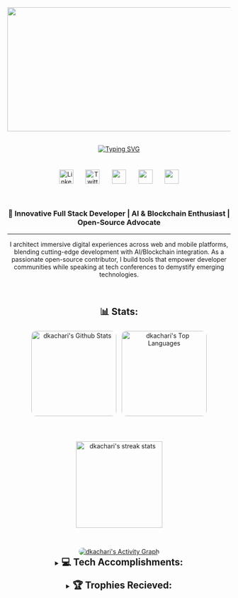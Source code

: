 <div align="center">
 

 <img src="https://github.com/dkachari/dkachari/blob/main/gif/111.gif" width="900" height="280" > 
 </br>
 </br>

<a href="https://git.io/typing-svg"><img src="https://readme-typing-svg.demolab.com?font=Fira+Code&weight=500&size=33&duration=2000&pause=1000&color=F6FF00&center=true&vCenter=true&width=700&height=60&lines=Hi+there!+Debojit+this+side.;Full+Stack+Web+Developer.;Better+Not+To+Steal+My+Code!!" alt="Typing SVG" /></a>



<p align="center">
 
 <img src="https://cdn.discordapp.com/attachments/825016611273441311/857975880361312326/miniGif_20200702144856.gif?ex=67f9194e&is=67f7c7ce&hm=85f7cce8d8d99e558313d74fe257d6b83d7a0492f6e3b10e4531d620cd5a395a&" width="100%" height="10px"> 
 </br>

<!-- Social Media Icons  -->
<a href="https://www.linkedin.com/in/d-kachari-5865132b5/"><img width="32px" alt="LinkedIn" title="LinkedIn" src="https://img.icons8.com/fluency/48/9e4c98/linkedin.png"/></a>
&#8287;&#8287;&#8287;&#8287;&#8287;
<a href="https://twitter.com/"><img width="32px" alt="Twitter" title="Twitter" src="https://img.icons8.com/fluency/48/9e4c98/twitter.png"/></a>
&#8287;&#8287;&#8287;&#8287;&#8287;
<a href="https://discord.gg/DkMZzdPm8N" alt="Discord" title="Discord Server"><img width="32px" src="https://img.icons8.com/fluency/48/9e4c98/discord-logo.png"/></a>
&#8287;&#8287;&#8287;&#8287;&#8287;
<a href="https://leetcode.com/dkachari" alt="LeetCode" title="LeetCode"><img width="32px" src="https://img.icons8.com/external-tal-revivo-shadow-tal-revivo/48/9e4c98/external-level-up-your-coding-skills-and-quickly-land-a-job-logo-shadow-tal-revivo.png"/></a>
&#8287;&#8287;&#8287;&#8287;&#8287;
<a href="https://bio.sepiaz.in" alt="Portfolio" title="Portfolio"><img width="32px" src="https://img.icons8.com/fluency/48/9e4c98/portfolio.png"/></a>

</br>



<h3> 🚀 Innovative Full Stack Developer | AI & Blockchain Enthusiast | Open-Source Advocate </h3>
<hr>

<p>I architect immersive digital experiences across web and mobile platforms, blending cutting-edge development with AI/Blockchain integration. As a passionate open-source contributor, I build tools that empower developer communities while speaking at tech conferences to demystify emerging technologies.</p>
</br>


## 📊 Stats:
 
 
<div style="display: flex; flex-wrap: wrap; justify-content: center;">
  <a href="https://github.com/anuraghazra/github-readme-stats" style="display:inline-block; border: 1px solid white; border-radius: 12px; overflow: hidden; margin: 5px;">
    <img alt="dkachari's Github Stats" src="https://github-readme-stats.vercel.app/api/?username=dkachari&show_icons=true&include_all_commits=true&count_private=true&theme=midnight-purple&hide_border=true&bg_color=00000000" height="192px"/>
  </a>
  <a href="https://github.com/anuraghazra/github-readme-stats" style="display:inline-block; border: 1px solid white; border-radius: 12px; overflow: hidden; margin: 5px;">
    <img alt="dkachari's Top Languages" src="https://github-readme-stats.vercel.app/api/top-langs/?username=dkachari&langs_count=8&layout=compact&theme=midnight-purple&hide_border=true&bg_color=00000000&hide=Jupyter%20Notebook,Roff" height="192px"/>
  </a>
</div>

<br/>
<br/>
<br/>
 <a href="https://github.com/DenverCoder1/github-readme-streak-stats">
  <img src="https://github-readme-streak-stats.herokuapp.com/?user=dkachari&theme=midnight-purple&hide_border=false&background=0D111700&stroke=8A2BE2&ring=8A2BE2&fire=8A2BE2&currStreakNum=FFFFFF&sideNums=FFFFFF&currStreakLabel=8A2BE2&sideLabels=8A2BE2&dates=8A2BE2" alt="dkachari's streak stats" height="195px"/>
</a>

</br>
</br>
</br>

<a href="https://github.com/ashutosh00710/github-readme-activity-graph" style="display:inline-block; border: 1px solid white; border-radius: 12px; overflow: hidden; margin-top: 10px;">
  <img alt="dkachari's Activity Graph" src="https://github-readme-activity-graph.vercel.app/graph/?username=dkachari&bg_color=00000000&color=9D79F2&line=7A00FF&point=FFFFFF&hide_border=true" />
</a>


<details>
<summary><h2 style="display: inline-block; margin: 0;">💻 Tech Accomplishments:</h2></summary>
 
 <hr>

<div style="display: grid; grid-template-columns: repeat(auto-fit, minmax(300px, 1fr)); gap: 1.5rem;">

### 🗣️ Languages
<div style="display: flex; flex-wrap: wrap; gap: 0.5rem;">
 
![C](https://img.shields.io/badge/c-%2300599C.svg?style=flat-square&logo=c&logoColor=white)
![C++](https://img.shields.io/badge/c++-%2300599C.svg?style=flat-square&logo=c%2B%2B&logoColor=white)
![Java](https://img.shields.io/badge/java-%23ED8B00.svg?style=flat-square&logo=openjdk&logoColor=white)
![JavaScript](https://img.shields.io/badge/javascript-%23323330.svg?style=flat-square&logo=javascript&logoColor=%23F7DF1E)
![Python](https://img.shields.io/badge/python-3670A0.svg?style=flat-square&logo=python&logoColor=ffdd54)
![TypeScript](https://img.shields.io/badge/typescript-%23007ACC.svg?style=flat-square&logo=typescript&logoColor=white)
![HTML5](https://img.shields.io/badge/html5-%23E34F26.svg?style=flat-square&logo=html5&logoColor=white)
![CSS3](https://img.shields.io/badge/css3-%231572B6.svg?style=flat-square&logo=css3&logoColor=white)
</div>

### 🗄️ Databases
<div style="display: flex; flex-wrap: wrap; gap: 0.5rem;">
 
![MySQL](https://img.shields.io/badge/mysql-4479A1.svg?style=flat-square&logo=mysql&logoColor=white)
![SQLite](https://img.shields.io/badge/sqlite-%2307405e.svg?style=flat-square&logo=sqlite&logoColor=white)
![MicrosoftSQLServer](https://img.shields.io/badge/Microsoft%20SQL%20Server-CC2927.svg?style=flat-square&logo=microsoft%20sql%20server&logoColor=white)
![Firebase](https://img.shields.io/badge/firebase-%23039BE5.svg?style=flat-square&logo=firebase&logoColor=white)
</div>

### ☁️ Cloud & Hosting
<div style="display: flex; flex-wrap: wrap; gap: 0.5rem;">
 
![AWS](https://img.shields.io/badge/AWS-%23FF9900.svg?style=flat-square&logo=amazon-aws&logoColor=white)
![Azure](https://img.shields.io/badge/azure-%230072C6.svg?style=flat-square&logo=microsoftazure&logoColor=white)
![Google Cloud](https://img.shields.io/badge/GoogleCloud-%234285F4.svg?style=flat-square&logo=google-cloud&logoColor=white)
![Cloudflare](https://img.shields.io/badge/Cloudflare-F38020.svg?style=flat-square&logo=Cloudflare&logoColor=white)
![Netlify](https://img.shields.io/badge/netlify-%23000000.svg?style=flat-square&logo=netlify&logoColor=#00C7B7)
![Vercel](https://img.shields.io/badge/vercel-%23000000.svg?style=flat-square&logo=vercel&logoColor=white)
</div>

### 🛠️ Frameworks & Libraries
<div style="display: flex; flex-wrap: wrap; gap: 0.5rem;">
 
![.Net](https://img.shields.io/badge/.NET-5C2D91.svg?style=flat-square&logo=.net&logoColor=white)
![Angular.js](https://img.shields.io/badge/angular.js-%23E23237.svg?style=flat-square&logo=angularjs&logoColor=white)
![Django](https://img.shields.io/badge/django-%23092E20.svg?style=flat-square&logo=django&logoColor=white)
![Flask](https://img.shields.io/badge/flask-%23000.svg?style=flat-square&logo=flask&logoColor=white)
![NodeJS](https://img.shields.io/badge/node.js-6DA55F.svg?style=flat-square&logo=node.js&logoColor=white)
![React](https://img.shields.io/badge/react-%2320232a.svg?style=flat-square&logo=react&logoColor=%2361DAFB)
![Next JS](https://img.shields.io/badge/Next-black.svg?style=flat-square&logo=next.js&logoColor=white)
![NestJS](https://img.shields.io/badge/nestjs-%23E0234E.svg?style=flat-square&logo=nestjs&logoColor=white)
![Svelte](https://img.shields.io/badge/svelte-%23f1413d.svg?style=flat-square&logo=svelte&logoColor=white)
</div>

### 🔧 Tools & Platforms
<div style="display: flex; flex-wrap: wrap; gap: 0.5rem;">
 
![Git](https://img.shields.io/badge/git-%23F05033.svg?style=flat-square&logo=git&logoColor=white)
![GitHub](https://img.shields.io/badge/github-%23121011.svg?style=flat-square&logo=github&logoColor=white)
![GitLab](https://img.shields.io/badge/gitlab-%23181717.svg?style=flat-square&logo=gitlab&logoColor=white)
![GitHub Actions](https://img.shields.io/badge/github%20actions-%232671E5.svg?style=flat-square&logo=githubactions&logoColor=white)
![Docker](https://img.shields.io/badge/docker-%230db7ed.svg?style=flat-square&logo=docker&logoColor=white)
![NPM](https://img.shields.io/badge/NPM-%23CB3837.svg?style=flat-square&logo=npm&logoColor=white)
![Anaconda](https://img.shields.io/badge/Anaconda-%2344A833.svg?style=flat-square&logo=anaconda&logoColor=white)
![Windows Terminal](https://img.shields.io/badge/Windows%20Terminal-%234D4D4D.svg?style=flat-square&logo=windows-terminal&logoColor=white)
![Socket.io](https://img.shields.io/badge/Socket.io-black.svg?style=flat-square&logo=socket.io&badgeColor=010101)
</div>

### 📊 Data Science & AI
<div style="display: flex; flex-wrap: wrap; gap: 0.5rem;">
 
![Pandas](https://img.shields.io/badge/pandas-%23150458.svg?style=flat-square&logo=pandas&logoColor=white)
![NumPy](https://img.shields.io/badge/numpy-%23013243.svg?style=flat-square&logo=numpy&logoColor=white)
</div>

### 🎨 Design & Creative
<div style="display: flex; flex-wrap: wrap; gap: 0.5rem;">
 
![Adobe](https://img.shields.io/badge/adobe-%23FF0000.svg?style=flat-square&logo=adobe&logoColor=white)
![Figma](https://img.shields.io/badge/figma-%23F24E1E.svg?style=flat-square&logo=figma&logoColor=white)
![Canva](https://img.shields.io/badge/Canva-%2300C4CC.svg?style=flat-square&logo=Canva&logoColor=white)
</div>

### 🎮 Gaming & IoT
<div style="display: flex; flex-wrap: wrap; gap: 0.5rem;">
 
![Arduino](https://img.shields.io/badge/-Arduino-00979D.svg?style=flat-square&logo=Arduino&logoColor=white)
</div>

### 🔒 Security & Networking
<div style="display: flex; flex-wrap: wrap; gap: 0.5rem;">
 
![TOR](https://img.shields.io/badge/tor-%237E4798.svg?style=flat-square&logo=tor-project&logoColor=white)
![Cisco](https://img.shields.io/badge/cisco-%23049fd9.svg?style=flat-square&logo=cisco&logoColor=black)
</div>
</div>
</details>
</br>

<details>
<summary><h2 style="display: inline-block; margin: 0;">🏆 Trophies Recieved:</h2></summary>
<img src="https://github-profile-trophy.vercel.app/?username=madushadhanushka&theme=onedark&title=Stars,Commit,Issues,PullRequest,Repository&no-bg=true&title_color=9e4c98&text_color=d3d3d3" width="100%"/>
</br>
</br>
</br>
</details>




</div>
